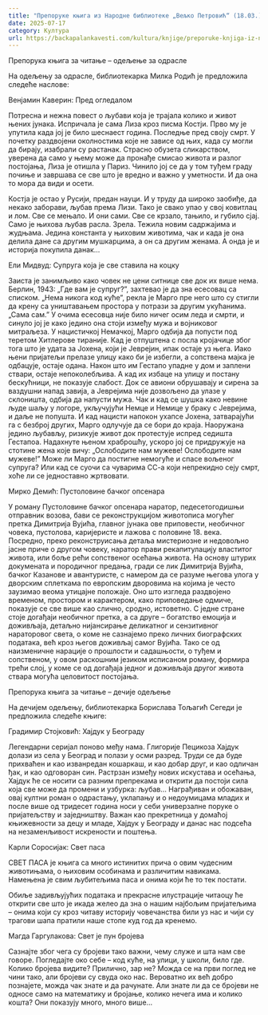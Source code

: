 ```yaml
---
title: "Препоруке књига из Народне библиотеке „Вељко Петровић“ (18.03.)"
date: 2025-07-17
category: Култура
url: https://backapalankavesti.com/kultura/knjige/preporuke-knjiga-iz-narodne-biblioteke-veljko-petrovic-18-03/
---
```


Препорука књига за читање – одељење за одрасле

На одељењу за одрасле, библиотекарка Милка Родић је предложила следеће наслове:

Венјамин Каверин: Пред огледалом

Потресна и нежна повест о љубави која је трајала колико и живот њених јунака. Испричала је сама Лиза кроз писма Костји. Прво му је упутила када јој је било шеснаест година. Последње пред своју смрт. У почетку раздвојени околностима које не зависе од њих, када су могли да бирају, изабрали су растанак. Страсно обузета сликарством, уверена да само у њему може да пронађе смисао живота и разлог постојања, Лиза је отишла у Париз. Чинило јој се да у том туђем граду почиње и завршава се све што је вредно и важно у уметности. И да она то мора да види и осети.

Костја је остао у Русији, предан науци. И у труду да широко заобиђе, да некако заборави, љубав према Лизи. Тако је свако упао у свој ковитлац и лом. Све се мењало. И они сами. Све се крзало, тањило, и губило сјај. Само је њихова љубав расла. Зрела. Тежила новим садржајима и жудњама. Једина константа у њиховим животима, чак и када је она делила дане са другим мушкарцима, а он са другим женама. А онда је и историја покупила данак…

Ели Мидвуд: Супруга која је све ставила на коцку

Заиста је занимљиво како човек не цени ситнице све док их више нема. Берлин, 1943: „Где вам је супруг?”, захтевао је да зна есесовац са списком. „Нема никога код куће”, рекла је Марго пре него што су стигли да крену са уништавањем простора у потрази за другим укућанима. „Сама сам.” У очима есесовца није било ничег осим леда и смрти, и синуло јој је како једино она стоји између мужа и војниковог митраљеза. У нацистичкој Немачкој, Марго одбија да попусти под теретом Хитлерове тираније. Кад је отпуштена с посла кројачице због тога што је удата за Јохена, који је Јеврејин, ипак остаје уз њега. Иако њени пријатељи прелазе улицу како би је избегли, а сопствена мајка је одбацује, остаје одана. Након што им Гестапо упадне у дом и заплени ствари, остаје непоколебљива. А кад их избаце на улицу и постану бескућници, не показује слабост. Док се авиони обрушавају и сирена за ваздушни напад завија, а Јеврејима није дозвољено да улазе у склоништа, одбија да напусти мужа. Чак и кад се шушка како невине људе шаљу у логоре, укључујући Немце и Немице у браку с Јеврејима, и даље не попушта. И кад нацисти напокон ухапсе Јохена, затварајући га с безброј других, Марго одлучује да се бори до краја. Наоружана једино љубављу, ризикује живот док протестује испред седишта Гестапоа. Надахнуте њеном храброшћу, ускоро јој се придружује на стотине жена које вичу: „Ослободите нам мужеве! Ослободите нам мужеве!” Може ли Марго да постигне немогуће и спасе вољеног супруга? Или кад се суочи са чуварима СС-а који непрекидно сеју смрт, хоће ли се једноставно жртвовати.

Мирко Демић: Пуcтоловине бачког опсенара

У роману Пустоловине бачког опсенара наратор, педесетогодишњи отправник возова, бави се реконструкцијом животописа могућег претка Димитрија Вујића, главног јунака ове приповести, необичног човека, пустолова, каријеристе и лажова с половине 18. века. Посредно, преко реконструисања детаља мистериозне и недовољно јасне приче о другом човеку, наратор прави рекапитулацију властитог живота, или боље рећи сопственог осећања живота. На основу штурих докумената и породичног предања, гради се лик Димитрија Вујића, бачког Казанове и авантуристе, с намером да се разуме његова улога у дворским сплеткама по европским дворовима на којима је често заузимао веома утицајне положаје. Оно што изгледа раздвојено временом, простором и карактером, како приповедање одмиче, показује се све више као слично, сродно, истоветно. С једне стране стоје догађаји необичног претка, а са друге – богатство емоција и доживљаја, детаљно нијансирање деликатног и сензитивног нараторовог света, о коме не сазнајемо преко личних биографских података, већ кроз његов доживљај самог Вујића. Тако се од наизменичне нарације о прошлости и садашњости, о туђем и сопственом, у овом раскошним језиком исписаном роману, формира трећи слој, у коме се од догађаја једног и доживљаја другог живота ствара могућа целовитост постојања.

Препорука књига за читање – дечије одељење

На дечијем одељењу, библиотекарка Борислава Тољагић Сегеди је предложила следеће књиге:

Градимир Стојковић: Хајдук у Београду

Легендарни серијал поново међу нама. Глигорије Пецикоза Хајдук долази из села у Београд и полази у осми разред. Труди се да буде прихваћен и као изванредан кошаркаш, и као добар друг, и као одличан ђак, и као одговоран син. Растрзан између нових искустава и осећања, Хајдук ће се носити са разним препрекама и открити да постоји сила која све може да промени и узбурка: љубав… Награђиван и обожаван, овај култни роман о одрастању, уклапању и о недоумицама младих и после више од тридесет година носи у себи универзалне поруке о пријатељству и заједништву. Важан као прекретница у домаћој књижевности за децу и младе, Хајдук у Београду и данас нас подсећа на незаменљивост искрености и поштења.

Карли Соросијак: Свет паса

СВЕТ ПАСА је књига са много истинитих прича о овим чудесним животињама, о њиховим особинама и различитим навикама. Намењена је свим љубитељима паса и онима који ће то тек постати.

Обиље задивљујућих података и прекрасне илустрације читаоцу ће открити све што је икада желео да зна о нашим најбољим пријатељима – онима који су кроз читаву историју човечанства били уз нас и чији су трагови шапа пратили наше стопе куд год да кренемо.

Магда Гаргулакова: Свет је пун бројева

Сазнајте због чега су бројеви тако важни, чему служе и шта нам све говоре. Погледајте око себе – код куће, на улици, у школи, било где. Колико бројева видите? Прилично, зар не? Можда се на први поглед не чини тако, али бројеви су свуда око нас. Вероватно их већ добро познајете, можда чак знате и да рачунате. Али знате ли да се бројеви не односе само на математику и бројање, колико нечега има и колико кошта? Они показују много, много више…
